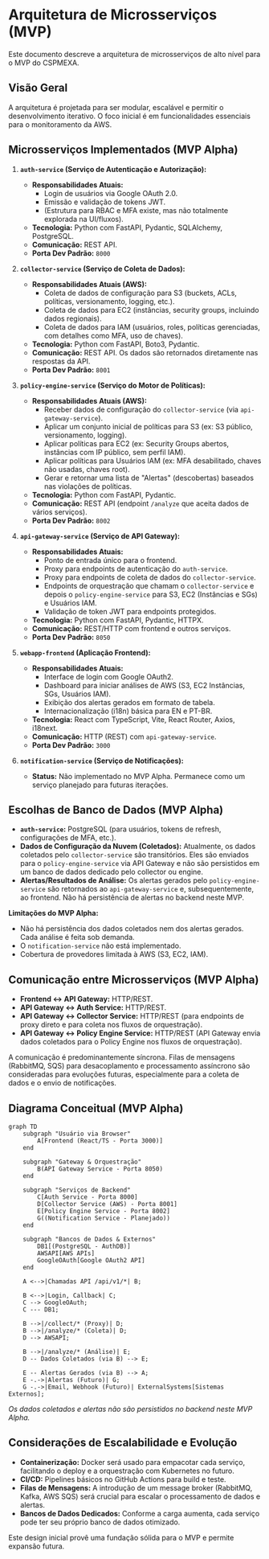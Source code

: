 # Arquitetura de Microsserviços (MVP)

Este documento descreve a arquitetura de microsserviços de alto nível para o MVP do CSPMEXA.

## Visão Geral

A arquitetura é projetada para ser modular, escalável e permitir o desenvolvimento iterativo. O foco inicial é em funcionalidades essenciais para o monitoramento da AWS.

## Microsserviços Implementados (MVP Alpha)

1.  **`auth-service` (Serviço de Autenticação e Autorização):**
    *   **Responsabilidades Atuais:**
        *   Login de usuários via Google OAuth 2.0.
        *   Emissão e validação de tokens JWT.
        *   (Estrutura para RBAC e MFA existe, mas não totalmente explorada na UI/fluxos).
    *   **Tecnologia:** Python com FastAPI, Pydantic, SQLAlchemy, PostgreSQL.
    *   **Comunicação:** REST API.
    *   **Porta Dev Padrão:** `8000`

2.  **`collector-service` (Serviço de Coleta de Dados):**
    *   **Responsabilidades Atuais (AWS):**
        *   Coleta de dados de configuração para S3 (buckets, ACLs, políticas, versionamento, logging, etc.).
        *   Coleta de dados para EC2 (instâncias, security groups, incluindo dados regionais).
        *   Coleta de dados para IAM (usuários, roles, políticas gerenciadas, com detalhes como MFA, uso de chaves).
    *   **Tecnologia:** Python com FastAPI, Boto3, Pydantic.
    *   **Comunicação:** REST API. Os dados são retornados diretamente nas respostas da API.
    *   **Porta Dev Padrão:** `8001`

3.  **`policy-engine-service` (Serviço do Motor de Políticas):**
    *   **Responsabilidades Atuais (AWS):**
        *   Receber dados de configuração do `collector-service` (via `api-gateway-service`).
        *   Aplicar um conjunto inicial de políticas para S3 (ex: S3 público, versionamento, logging).
        *   Aplicar políticas para EC2 (ex: Security Groups abertos, instâncias com IP público, sem perfil IAM).
        *   Aplicar políticas para Usuários IAM (ex: MFA desabilitado, chaves não usadas, chaves root).
        *   Gerar e retornar uma lista de "Alertas" (descobertas) baseados nas violações de políticas.
    *   **Tecnologia:** Python com FastAPI, Pydantic.
    *   **Comunicação:** REST API (endpoint `/analyze` que aceita dados de vários serviços).
    *   **Porta Dev Padrão:** `8002`

4.  **`api-gateway-service` (Serviço de API Gateway):**
    *   **Responsabilidades Atuais:**
        *   Ponto de entrada único para o frontend.
        *   Proxy para endpoints de autenticação do `auth-service`.
        *   Proxy para endpoints de coleta de dados do `collector-service`.
        *   Endpoints de orquestração que chamam o `collector-service` e depois o `policy-engine-service` para S3, EC2 (Instâncias e SGs) e Usuários IAM.
        *   Validação de token JWT para endpoints protegidos.
    *   **Tecnologia:** Python com FastAPI, Pydantic, HTTPX.
    *   **Comunicação:** REST/HTTP com frontend e outros serviços.
    *   **Porta Dev Padrão:** `8050`

5.  **`webapp-frontend` (Aplicação Frontend):**
    *   **Responsabilidades Atuais:**
        *   Interface de login com Google OAuth2.
        *   Dashboard para iniciar análises de AWS (S3, EC2 Instâncias, SGs, Usuários IAM).
        *   Exibição dos alertas gerados em formato de tabela.
        *   Internacionalização (i18n) básica para EN e PT-BR.
    *   **Tecnologia:** React com TypeScript, Vite, React Router, Axios, i18next.
    *   **Comunicação:** HTTP (REST) com `api-gateway-service`.
    *   **Porta Dev Padrão:** `3000`

6.  **`notification-service` (Serviço de Notificações):**
    *   **Status:** Não implementado no MVP Alpha. Permanece como um serviço planejado para futuras iterações.

## Escolhas de Banco de Dados (MVP Alpha)

*   **`auth-service`:** PostgreSQL (para usuários, tokens de refresh, configurações de MFA, etc.).
*   **Dados de Configuração da Nuvem (Coletados):** Atualmente, os dados coletados pelo `collector-service` são transitórios. Eles são enviados para o `policy-engine-service` via API Gateway e não são persistidos em um banco de dados dedicado pelo collector ou engine.
*   **Alertas/Resultados de Análise:** Os alertas gerados pelo `policy-engine-service` são retornados ao `api-gateway-service` e, subsequentemente, ao frontend. Não há persistência de alertas no backend neste MVP.

**Limitações do MVP Alpha:**
*   Não há persistência dos dados coletados nem dos alertas gerados. Cada análise é feita sob demanda.
*   O `notification-service` não está implementado.
*   Cobertura de provedores limitada à AWS (S3, EC2, IAM).

## Comunicação entre Microsserviços (MVP Alpha)

*   **Frontend <-> API Gateway:** HTTP/REST.
*   **API Gateway <-> Auth Service:** HTTP/REST.
*   **API Gateway <-> Collector Service:** HTTP/REST (para endpoints de proxy direto e para coleta nos fluxos de orquestração).
*   **API Gateway <-> Policy Engine Service:** HTTP/REST (API Gateway envia dados coletados para o Policy Engine nos fluxos de orquestração).

A comunicação é predominantemente síncrona. Filas de mensagens (RabbitMQ, SQS) para desacoplamento e processamento assíncrono são consideradas para evoluções futuras, especialmente para a coleta de dados e o envio de notificações.

## Diagrama Conceitual (MVP Alpha)

```mermaid
graph TD
    subgraph "Usuário via Browser"
        A[Frontend (React/TS - Porta 3000)]
    end

    subgraph "Gateway & Orquestração"
        B(API Gateway Service - Porta 8050)
    end

    subgraph "Serviços de Backend"
        C[Auth Service - Porta 8000]
        D[Collector Service (AWS) - Porta 8001]
        E[Policy Engine Service - Porta 8002]
        G((Notification Service - Planejado))
    end

    subgraph "Bancos de Dados & Externos"
        DB1[(PostgreSQL - AuthDB)]
        AWSAPI[AWS APIs]
        GoogleOAuth[Google OAuth2 API]
    end

    A <-->|Chamadas API /api/v1/*| B;

    B <-->|Login, Callback| C;
    C --> GoogleOAuth;
    C --- DB1;

    B -->|/collect/* (Proxy)| D;
    B -->|/analyze/* (Coleta)| D;
    D --> AWSAPI;

    B -->|/analyze/* (Análise)| E;
    D -- Dados Coletados (via B) --> E;

    E -- Alertas Gerados (via B) --> A;
    E -.->|Alertas (Futuro)| G;
    G -.->|Email, Webhook (Futuro)| ExternalSystems[Sistemas Externos];

```
*Os dados coletados e alertas não são persistidos no backend neste MVP Alpha.*

## Considerações de Escalabilidade e Evolução

*   **Containerização:** Docker será usado para empacotar cada serviço, facilitando o deploy e a orquestração com Kubernetes no futuro.
*   **CI/CD:** Pipelines básicos no GitHub Actions para build e teste.
*   **Filas de Mensagens:** A introdução de um message broker (RabbitMQ, Kafka, AWS SQS) será crucial para escalar o processamento de dados e alertas.
*   **Bancos de Dados Dedicados:** Conforme a carga aumenta, cada serviço pode ter seu próprio banco de dados otimizado.

Este design inicial provê uma fundação sólida para o MVP e permite expansão futura.
